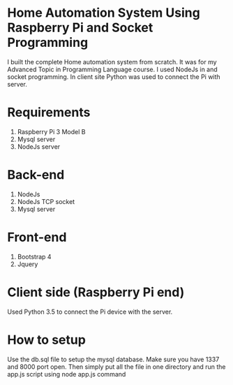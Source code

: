 # Home Automation System Using Raspberry Pi and Socket Programming
  I built the complete Home automation system from scratch. It was for my Advanced Topic in Programming Language course. I used NodeJs in and socket programming. In client site Python was used to connect the Pi with server. 
 
 # Requirements
  1. Raspberry Pi 3 Model B
  2. Mysql server
  3. NodeJs server
 
 # Back-end
  1. NodeJs
  2. NodeJs TCP socket
  3. Mysql server
 
 # Front-end
  1. Bootstrap 4
  2. Jquery
  
 # Client side (Raspberry Pi end)
 Used Python 3.5 to connect the Pi device with the server.
  
 # How to setup
 Use the db.sql file to setup the mysql database. Make sure you have 1337 and 8000 port open. Then simply put all the file in one directory and run the app.js script using node app.js command
